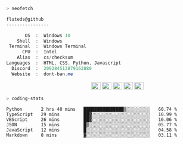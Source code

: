 ```zsh
> neofetch
```

<!--align="left" src="https://github.com/fluteds.png" alt="logo.png" width="200"/>-->

```csharp
fluteds@github
----------------

       OS  :  Windows 10
    Shell  :  Windows
 Terminal  :  Windows Terminal
      CPU  :  Intel
    Alias  :  cs/checksum
Languages  :  HTML, CSS, Python, Javascript
  Discord  :  209284513879162880
  Website  :  dont-ban.me
```

<p align="left">
  &nbsp; &nbsp; &nbsp; &nbsp; &nbsp;&nbsp; &nbsp; &nbsp; &nbsp; &nbsp;&nbsp; &nbsp; &nbsp; &nbsp; &nbsp; &nbsp; &nbsp; &nbsp; &nbsp; &nbsp; &nbsp;&nbsp; &nbsp; &nbsp; &nbsp; &nbsp;&nbsp; &nbsp; &nbsp; &nbsp; &nbsp;
  <img alt="#474342" src="https://via.placeholder.com/15/ADBAC7/000000?text=+" width="25" height="20" />
  <img alt="#fbedf6" src="https://via.placeholder.com/15/6CB6FF/000000?text=+" width="25" height="20" />
  <img alt="#c9594d" src="https://via.placeholder.com/15/F47067/000000?text=+" width="25" height="20" />
  <img alt="#f8b9b2" src="https://via.placeholder.com/15/DCBDFB/000000?text=+" width="25" height="20" />
  <img alt="#f8b9b2" src="https://via.placeholder.com/15/57ab5a/000000?text=+" width="25" height="20" />
</p>

```zsh
> coding-stats
```

<!--START_SECTION:waka-->

```text
Python       2 hrs 40 mins   ███████████████▒░░░░░░░░░   60.74 %
TypeScript   29 mins         ██▓░░░░░░░░░░░░░░░░░░░░░░   10.99 %
VBScript     26 mins         ██▓░░░░░░░░░░░░░░░░░░░░░░   10.06 %
JSON         15 mins         █▒░░░░░░░░░░░░░░░░░░░░░░░   05.77 %
JavaScript   12 mins         █░░░░░░░░░░░░░░░░░░░░░░░░   04.58 %
Markdown     8 mins          ▓░░░░░░░░░░░░░░░░░░░░░░░░   03.11 %
```

<!--END_SECTION:waka-->
